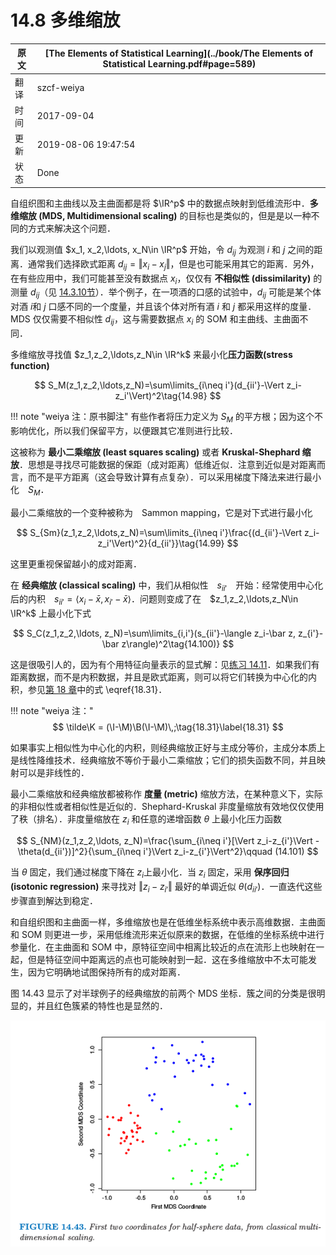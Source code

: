 # 14.8 多维缩放

| 原文   | [The Elements of Statistical Learning](../book/The Elements of Statistical Learning.pdf#page=589) |
| ---- | ---------------------------------------- |
| 翻译   | szcf-weiya                               |
| 时间   | 2017-09-04                   |
|更新|2019-08-06 19:47:54|
|状态|Done|

自组织图和主曲线以及主曲面都是将 $\IR^p$ 中的数据点映射到低维流形中．**多维缩放 (MDS, Multidimensional scaling)** 的目标也是类似的，但是是以一种不同的方式来解决这个问题．

我们以观测值 $x_1, x_2,\ldots, x_N\in \IR^p$ 开始，令 $d_{ij}$ 为观测 $i$ 和 $j$ 之间的距离．通常我们选择欧式距离 $d_{ij}=\Vert x_i-x_j\Vert$，但是也可能采用其它的距离．另外，在有些应用中，我们可能甚至没有数据点 $x_i$，仅仅有 **不相似性 (dissimilarity)** 的测量 $d_{ij}$（见 [14.3.10节](14.3-Cluster-Analysis/index.html)）．举个例子，在一项酒的口感的试验中，$d_{ij}$ 可能是某个体对酒 $i$和 $j$ 口感不同的一个度量，并且该个体对所有酒 $i$ 和 $j$ 都采用这样的度量．MDS 仅仅需要不相似性 $d_{ij}$，这与需要数据点 $x_i$ 的 SOM 和主曲线、主曲面不同．

多维缩放寻找值 $z_1,z_2,\ldots,z_N\in \IR^k$ 来最小化**压力函数(stress function)**

$$
S_M(z_1,z_2,\ldots,z_N)=\sum\limits_{i\neq i'}(d_{ii'}-\Vert z_i-z_i'\Vert)^2\tag{14.98}
$$

!!! note "weiya 注：原书脚注"
    有些作者将压力定义为 $S_M$ 的平方根；因为这个不影响优化，所以我们保留平方，以便跟其它准则进行比较．

这被称为 **最小二乘缩放 (least squares scaling)** 或者 **Kruskal-Shephard 缩放**．思想是寻找尽可能数据的保距（成对距离）低维近似．注意到近似是对距离而言，而不是平方距离（这会导致计算有点复杂）．可以采用梯度下降法来进行最小化　$S_M$．

最小二乘缩放的一个变种被称为　Sammon mapping，它是对下式进行最小化

$$
S_{Sm}(z_1,z_2,\ldots,z_N)=\sum\limits_{i\neq i'}\frac{(d_{ii'}-\Vert z_i-z_i'\Vert)^2}{d_{ii'}}\tag{14.99}
$$

这里更重视保留越小的成对距离．

在 **经典缩放 (classical scaling)** 中，我们从相似性　$s_{ii'}$　开始：经常使用中心化后的内积　$s_{ii'}=\langle x_i-\bar x,x_{i'}-\bar x\rangle$．问题则变成了在　$z_1,z_2,\ldots,z_N\in \IR^k$ 上最小化下式

$$
S_C(z_1,z_2,\ldots, z_N)=\sum\limits_{i,i'}(s_{ii'}-\langle z_i-\bar z, z_{i'}-\bar z\rangle)^2\tag{14.100)}
$$

这是很吸引人的，因为有个用特征向量表示的显式解：见[练习 14.11](https://github.com/szcf-weiya/ESL-CN/issues/203)．如果我们有距离数据，而不是内积数据，并且是欧式距离，则可以将它们转换为中心化的内积，参见[第 18 章](/18-High-Dimensional-Problems/18.5-Classification-When-Features-are-Unavailable/index.html)中的式 \eqref{18.31}．

!!! note "weiya 注："
    $$
    \tilde\K = (\I-\M)\B(\I-\M)\,;\tag{18.31}\label{18.31}
    $$

如果事实上相似性为中心化的内积，则经典缩放正好与主成分等价，主成分本质上是线性降维技术．经典缩放不等价于最小二乘缩放；它们的损失函数不同，并且映射可以是非线性的．

最小二乘缩放和经典缩放都被称作 **度量 (metric)** 缩放方法，在某种意义下，实际的非相似性或者相似性是近似的．Shephard-Kruskal 非度量缩放有效地仅仅使用了秩（排名）．非度量缩放在 $z_i$ 和任意的递增函数 $\theta$ 上最小化压力函数

$$
S_{NM}(z_1,z_2,\ldots, z_N)=\frac{\sum_{i\neq i'}[\Vert z_i-z_{i'}\Vert - \theta(d_{ii'})]^2}{\sum_{i\neq i'}\Vert z_i-z_{i'}\Vert^2}\qquad (14.101)
$$

当 $\theta$ 固定，我们通过梯度下降在 $z_i$上最小化．当 $z_i$ 固定，采用 **保序回归 (isotonic regression)** 来寻找对 $\Vert z_i-z_{i'}\Vert$ 最好的单调近似 $\theta(d_{ii'})$．一直迭代这些步骤直到解达到稳定．

和自组织图和主曲面一样，多维缩放也是在低维坐标系统中表示高维数据．主曲面和 SOM 则更进一步，采用低维流形来近似原来的数据，在低维的坐标系统中进行参量化．在主曲面和 SOM 中，原特征空间中相离比较近的点在流形上也映射在一起，但是特征空间中距离远的点也可能映射到一起．这在多维缩放中不太可能发生，因为它明确地试图保持所有的成对距离．

图 14.43 显示了对半球例子的经典缩放的前两个 MDS 坐标．簇之间的分类是很明显的，并且红色簇紧的特性也是显然的．

![](../img/14/fig14.43.png)
